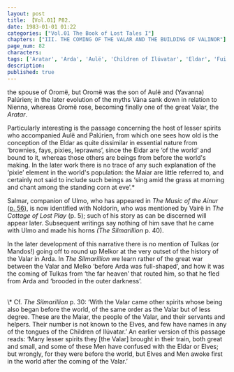 ```yaml
---
layout: post
title: 【Vol.01】P82.
date: 1983-01-01 01:22
categories: ["Vol.01 The Book of Lost Tales I"]
chapters: ["III. THE COMING OF THE VALAR AND THE BUILDING OF VALINOR"]
page_num: 82
characters: 
tags: ['Aratar', 'Arda', 'Aulë', 'Children of Ilúvatar', 'Eldar', 'Fui', 'Maiar', 'Melko', 'Melkor', 'Men', 'Noldorin', 'Oromë', 'Palúrien', 'Salmar', 'Silmarillion, The', 'Vairë', 'Vána', 'Yavanna']
description: 
published: true
---
```


<p style="text-indent: 0;">
the spouse of Oromë, but Oromë was the son of Aulë and (Yavanna) Palúrien; in the later evolution of the myths Vána sank down in relation to Nienna, whereas Oromë rose, becoming finally one of the great Valar, the <I>Aratar</I>.
</p>

Particularly interesting is the passage concerning the host of lesser spirits who accompanied Aulë and Palúrien, from which one sees how old is the conception of the Eldar as quite dissimilar in essential nature from ‘brownies, fays, pixies, leprawns’, since the Eldar are ‘of the world’ and bound to it, whereas those others are beings from before the world's making. In the later work there is no trace of any such explanation of the ‘pixie’ element in the world's population: the Maiar are little referred to, and certainly not said to include such beings as ‘sing amid the grass at morning and chant among the standing corn at eve’.\*

Salmar, companion of Ulmo, who has appeared in <I>The Music of the Ainur</I> ([p. 56]({{site.baseurl}}/vol01-p56)), is now identified with Noldorin, who was mentioned by Vairë in <I>The Cottage of Lost Play</I> (p. 5); such of his story as can be discerned will appear later. Subsequent writings say nothing of him save that he came with Ulmo and made his horns <I>(The Silmarillion</I> p. 40).

In the later development of this narrative there is no mention of Tulkas (or Mandos!) going off to round up Melkor at the very outset of the history of the Valar in Arda. In <I>The Silmarillion</I> we learn rather of the great war between the Valar and Melko ‘before Arda was full-shaped’, and how it was the coming of Tulkas from ‘the far heaven’ that routed him, so that he fled from Arda and ‘brooded in the outer darkness’.

<BR>
\* Cf. <I>The Silmarillion</I> p. 30: ‘With the Valar came other spirits whose being also began before the world, of the same order as the Valar but of less degree. These are the Maiar, the people of the Valar, and their servants and helpers. Their number is not known to the Elves, and few have names in any of the tongues of the Children of Ilúvatar.’ An earlier version of this passage reads: ‘Many lesser spirits they [the Valar] brought in their train, both great and small, and some of these Men have confused with the Eldar or Elves; but wrongly, for they were before the world, but Elves and Men awoke first in the world after the coming of the Valar.’

